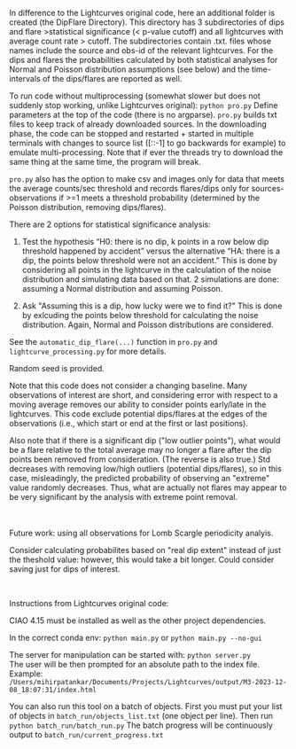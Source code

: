 In difference to the Lightcurves original code, here an additional folder is created (the DipFlare Directory). 
This directory has 3 subdirectories of dips and flare >statistical significance (< p-value cutoff) and all lightcurves with average count rate > cutoff. The subdirectories contain .txt. files whose names include the source and obs-id of the relevant lightcurves. For the dips and flares the probabilities calculated by both statistical analyses for Normal and Poisson distribution assumptions (see below) and the time-intervals of the dips/flares are reported as well.

To run code without multiprocessing (somewhat slower but does not suddenly stop working, unlike Lightcurves original):
`python pro.py`
Define parameters at the top of the code (there is no argparse). `pro.py` builds txt files to keep track of already downloaded sources. In the downloading phase, the code can be stopped and restarted + started in multiple terminals with changes to source list ([::-1] to go backwards for example) to emulate multi-processing. Note that if ever the threads try to download the same thing at the same time, the program will break.

`pro.py` also has the option to make csv and images only for data that meets the average counts/sec threshold and records flares/dips only for sources-observations if >=1 meets a threshold probability (determined by the Poisson distribution, removing dips/flares).

There are 2 options for statistical significance analysis:

1) Test the hypothesis “H0: there is no dip, k points in a row below dip threshold happened by accident” versus the alternative “HA: there is a dip, the points below threshold were not an accident.” This is done by considering all points in the lightcurve in the calculation of the noise distribution and simulating data based on that. 2 simulations are done: assuming a Normal distribution and assuming Poisson. 

2) Ask "Assuming this is a dip, how lucky were we to find it?" This is done by exlcuding the points below threshold for calculating the noise distribution. Again, Normal and Poisson distributions are considered.

See the `automatic_dip_flare(...)` function in `pro.py` and `lightcurve_processing.py` for more details.

Random seed is provided.

Note that this code does not consider a changing baseline. Many observations of interest are short, and considering error with respect to a moving average removes our ability to consider points early/late in the lightcurves. This code exclude potential dips/flares at the edges of the observations (i.e., which start or end at the first or last positions). 

Also note that if there is a significant dip ("low outlier points"), what would be a flare relative to the total average may no longer a flare after the dip points been removed from consideration. (The reverse is also true.) Std decreases with removing low/high outliers (potential dips/flares), so in this case, misleadingly, the predicted probability of observing an "extreme" value randomly decreases. Thus, what are actually not flares may appear to be very significant by the analysis with extreme point removal.

<br /> 

<br />
Future work: using all observations for Lomb Scargle periodicity analyis. 

Consider calculating probabilites based on "real dip extent" instead of just the theshold value: however, this would take a bit longer. Could consider saving just for dips of interest. <br />

<br />

Instructions from Lightcurves original code: 

CIAO 4.15 must be installed as well as the other project dependencies.

In the correct conda env:
`python main.py`
or
`python main.py --no-gui`

The server for manipulation can be started with:
`python server.py`\
The user will be then prompted for an absolute path to the index file.\
Example: `/Users/mihirpatankar/Documents/Projects/Lightcurves/output/M3-2023-12-08_18:07:31/index.html`

You can also run this tool on a batch of objects.
First you must put your list of objects in `batch_run/objects_list.txt` (one object per line).
Then run `python batch_run/batch_run.py`
The batch progress will be continuously output to `batch_run/current_progress.txt`